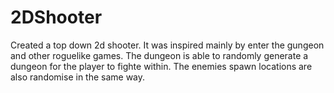 # 2DShooter
Created a top down 2d shooter. It was inspired mainly by  enter the gungeon and other roguelike games. The dungeon is able to randomly generate a dungeon for the player to fighte within. The enemies spawn locations are also randomise in the same way.
